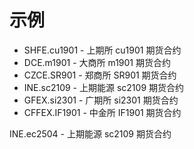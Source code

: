# 示例
* SHFE.cu1901  -  上期所 cu1901 期货合约
* DCE.m1901    -  大商所 m1901 期货合约
* CZCE.SR901   -  郑商所 SR901 期货合约
* INE.sc2109   -  上期能源 sc2109 期货合约
* GFEX.si2301  -  广期所 si2301 期货合约
* CFFEX.IF1901 -  中金所 IF1901 期货合约


INE.ec2504   -  上期能源 sc2109 期货合约
